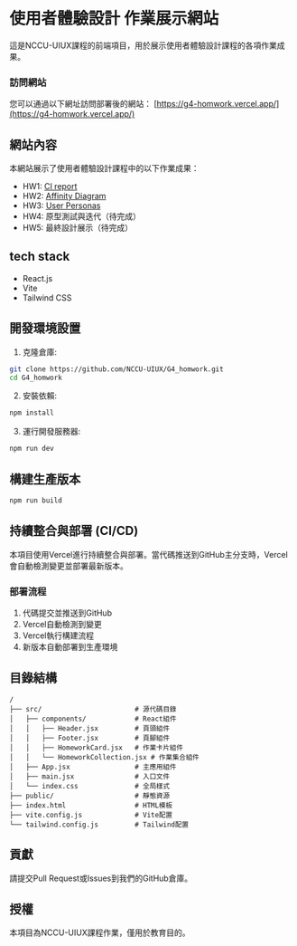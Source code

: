 # 使用者體驗設計 作業展示網站

這是NCCU-UIUX課程的前端項目，用於展示使用者體驗設計課程的各項作業成果。

### 訪問網站
您可以通過以下網址訪問部署後的網站：
[https://g4-homwork.vercel.app/](https://g4-homwork.vercel.app/)

## 網站內容

本網站展示了使用者體驗設計課程中的以下作業成果：

- HW1: [CI report](https://docs.google.com/document/d/1v7YsPch3bgEbBd5LktYDhUAtXqHN3iacRB8Fa2dXZ20/edit?usp=sharing)
- HW2: [Affinity Diagram](https://miro.com/app/board/uXjVIDk0EyY=/)
- HW3: [User Personas](/hw3.html)
- HW4: 原型測試與迭代（待完成）
- HW5: 最終設計展示（待完成）

## tech stack
- React.js
- Vite
- Tailwind CSS

## 開發環境設置

1. 克隆倉庫:

```bash
git clone https://github.com/NCCU-UIUX/G4_homwork.git
cd G4_homwork
```

2. 安裝依賴:

```bash
npm install
```

3. 運行開發服務器:

```bash
npm run dev
```

## 構建生產版本

```bash
npm run build
```

## 持續整合與部署 (CI/CD)

本項目使用Vercel進行持續整合與部署。當代碼推送到GitHub主分支時，Vercel會自動檢測變更並部署最新版本。

### 部署流程

1. 代碼提交並推送到GitHub
2. Vercel自動檢測到變更
3. Vercel執行構建流程
4. 新版本自動部署到生產環境


## 目錄結構

```
/
├── src/                       # 源代碼目錄
│   ├── components/            # React組件
│   │   ├── Header.jsx         # 頁頭組件
│   │   ├── Footer.jsx         # 頁腳組件
│   │   ├── HomeworkCard.jsx   # 作業卡片組件
│   │   └── HomeworkCollection.jsx # 作業集合組件
│   ├── App.jsx                # 主應用組件
│   ├── main.jsx               # 入口文件
│   └── index.css              # 全局樣式
├── public/                    # 靜態資源
├── index.html                 # HTML模板
├── vite.config.js             # Vite配置
└── tailwind.config.js         # Tailwind配置
```

## 貢獻

請提交Pull Request或Issues到我們的GitHub倉庫。

## 授權

本項目為NCCU-UIUX課程作業，僅用於教育目的。